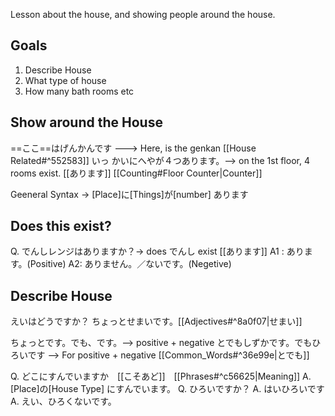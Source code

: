 Lesson about the house, and showing people around the house. 

## Goals
1. Describe House
2. What type of house
3. How many bath rooms etc

## Show around the House

==ここ==はげんかんです ---> Here, is the genkan [[House Related#^552583]]
いっ かいにへやが４つあります。--> on the 1st floor, 4 rooms exist. [[あります]] [[Counting#Floor Counter|Counter]]


Geeneral Syntax -> 
[Place]に[Things]が[number] あります


## Does this exist?
Q. でんしレンジはありますか？-> does でんし exist [[あります]]
A1 : あります。(Positive)
A2: ありません。／ないです。(Negetive)

## Describe House

 えいはどうですか？
 ちょっとせまいです。[[Adjectives#^8a0f07|せまい]]

ちょっとです。でも、です。--> positive + negative
とでもしずかです。でもひろいです --> For positive + negative [[Common_Words#^36e99e|とでも]]


Q. どこにすんでいますか　[[こそあど]]　[[Phrases#^c56625|Meaning]]
A. [Place]の[House Type] にすんでいます。
	Q. ひろいですか？
	 A. はいひろいです
	 A. えい、ひろくないです。



 

